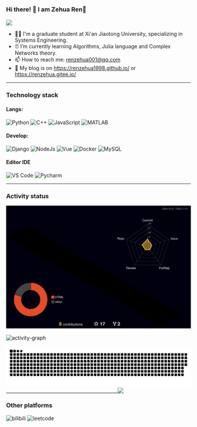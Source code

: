 ### Hi there! 👋 I am Zehua Ren:tiger:

<img align="center"  src="https://github-readme-stats.vercel.app/api?username=Renzehua1998&show_icons=true&theme=radical"/>

- :man_student: I'm a graduate student at Xi'an Jiaotong University, specializing in Systems Engineering.
- :alarm_clock: I’m currently learning Algorithms, Julia language and Complex Networks theory.
- :mailbox: How to reach me: renzehua001@qq.com
- :page_facing_up: My blog is on https://renzehua1998.github.io/ or https://renzehua.gitee.io/

<!-- <img align="center"  src="https://github-readme-stats.vercel.app/api/top-langs/?username=Renzehua1998&theme=radical&layout=compact"  /> -->

<!-- ![decription](https://img.shields.io/badge/Language-Python-green)  ![decription](https://img.shields.io/badge/Language-C++-red) ![decription](https://img.shields.io/badge/Language-JavaScript-blueyellow)  ![decription](https://img.shields.io/badge/Language-MATLAB-orange) -->

---
### Technology stack 

#### Langs:
<!-- **Langs:** -->
![Python](https://img.shields.io/badge/Python-3373A7?style=flat-square&logo=python&logoColor=white)
![C++](http://img.shields.io/badge/-C++-FF7F50?style=flat-square&logo=c%2B%2B&logoColor=ffffff)
![JavaScript](https://img.shields.io/badge/-JavaScript-%23F7DF1C?style=flat-square&logo=javascript&logoColor=ffff4a&color=d1b01f)
![MATLAB](https://img.shields.io/badge/MATLAB-orange?style=flat-square&logo=MATLAB&logoColor=white)

#### Develop:

![Django](https://img.shields.io/badge/-Django-4FC08D?style=flat-square&logo=Django&logoColor=ffffff)
![NodeJs](https://img.shields.io/badge/-NodeJs-FF7D40?style=flat-square&logo=Node.js&logoColor=00d632)
![Vue](https://img.shields.io/badge/-Vue-4FC08D?style=flat-square&logo=Vue.js&logoColor=fff)
![Docker](https://img.shields.io/badge/-Docker-2C2255?style=flat-square&logo=docker)
![MySQL](https://img.shields.io/badge/-MySQL-5391FE?style=flat-square&logo=mysql&logoColor=ffffff)

#### Editor IDE

<!-- ![decription](https://img.shields.io/badge/Tool-VS%20Code-blue) ![decription](https://img.shields.io/badge/Tool-Pycharm-green) -->
![VS Code](http://img.shields.io/badge/-VS%20Code-007ACC?style=flat-square&logo=visual-studio-code&logoColor=ffffff)
![Pycharm](http://img.shields.io/badge/-Pycharm-green?style=flat-square&logo=Pycharm&logoColor=ffffff)

---

### Activity status

[![Contributions in 3D](/profile-3d-contrib/profile-night-rainbow.svg)](https://github.com/marketplace/actions/github-profile-3d-contrib)

![activity-graph](https://github-readme-activity-graph.cyclic.app/graph?username=Renzehua1998&theme=vue)

<picture>
  <source media="(prefers-color-scheme: dark)" srcset="https://github.com/Renzehua1998/Renzehua1998/blob/output/github-snake-dark.svg">
  <source media="(prefers-color-scheme: light)" srcset="https://github.com/Renzehua1998/Renzehua1998/blob/output/github-snake.svg">
  <img alt="github-snake" src="https://github.com/Renzehua1998/Renzehua1998/blob/output/github-snake.svg">
</picture>

<img align='right' src="https://profile-counter.glitch.me/Renzehua1998/count.svg" width="200">

---

### Other platforms

![bilibili](https://stats.justsong.cn/api/bilibili/?id=26575098&theme=radical) ![leetcode](https://stats.justsong.cn/api/leetcode/?username=zehua-v&cn=true&theme=radical) 

<!-- ![csdn](https://stats.justsong.cn/api/csdn?id=Ricardo1998&theme=radical) ![github](https://stats.justsong.cn/api/github?username=Renzehua1998&theme=radical)
 -->
